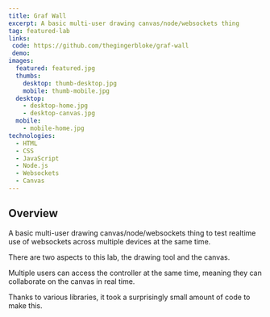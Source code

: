```yaml
---
title: Graf Wall
excerpt: A basic multi-user drawing canvas/node/websockets thing
tag: featured-lab
links:
 code: https://github.com/thegingerbloke/graf-wall
 demo:
images:
  featured: featured.jpg
  thumbs:
    desktop: thumb-desktop.jpg
    mobile: thumb-mobile.jpg
  desktop:
    - desktop-home.jpg
    - desktop-canvas.jpg
  mobile:
    - mobile-home.jpg
technologies:
  - HTML
  - CSS
  - JavaScript
  - Node.js
  - Websockets
  - Canvas
---
```


## Overview

A basic multi-user drawing canvas/node/websockets thing to test realtime use of websockets across multiple devices at the same time.

There are two aspects to this lab, the drawing tool and the canvas.

Multiple users can access the controller at the same time, meaning they can collaborate on the canvas in real time.

Thanks to various libraries, it took a surprisingly small amount of code to make this.
